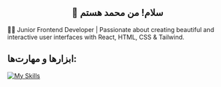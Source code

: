   <h2 align="center" font-size="60px">
   👋 سلام! من محمد هستم
    
</h2>

👨‍💻 Junior Frontend Developer | Passionate about creating beautiful and interactive user interfaces with React, HTML, CSS & Tailwind.


## ابزارها و مهارت‌ها:
[![My Skills](https://skillicons.dev/icons?i=js,html,css,figma,git,github,react,supabase,vite,nextjs,sass,bootstrap,vscode,npm)](https://skillicons.dev)
